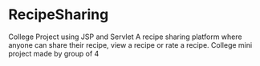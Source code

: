 # RecipeSharing
College Project using JSP and Servlet
A recipe sharing platform where anyone can share their recipe, view a recipe or rate a recipe.
College mini project made by group of 4
